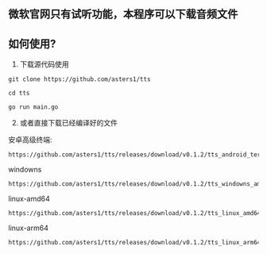 ## 微软官网只有试听功能，本程序可以下载音频文件

## 如何使用?

1. 下载源代码使用

```
git clone https://github.com/asters1/tts

cd tts

go run main.go
```

2. 或者直接下载已经编译好的文件

安卓高级终端:
```
https://github.com/asters1/tts/releases/download/v0.1.2/tts_android_termux
```
windowns
```
https://github.com/asters1/tts/releases/download/v0.1.2/tts_windowns_amd64.exe
```

linux-amd64
```
https://github.com/asters1/tts/releases/download/v0.1.2/tts_linux_amd64
```
linux-arm64
```
https://github.com/asters1/tts/releases/download/v0.1.2/tts_linux_arm64
```





